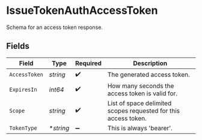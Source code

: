 # IssueTokenAuthAccessToken

Schema for an access token response.


## Fields

| Field                                                           | Type                                                            | Required                                                        | Description                                                     |
| --------------------------------------------------------------- | --------------------------------------------------------------- | --------------------------------------------------------------- | --------------------------------------------------------------- |
| `AccessToken`                                                   | *string*                                                        | :heavy_check_mark:                                              | The generated access token.                                     |
| `ExpiresIn`                                                     | *int64*                                                         | :heavy_check_mark:                                              | How many seconds the access token is valid for.                 |
| `Scope`                                                         | *string*                                                        | :heavy_check_mark:                                              | List of space delimited scopes requested for this access token. |
| `TokenType`                                                     | **string*                                                       | :heavy_minus_sign:                                              | This is always 'bearer'.                                        |